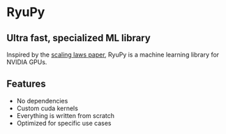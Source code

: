 # RyuPy

## Ultra fast, specialized ML library

Inspired by the [scaling laws paper](https://arxiv.org/abs/2001.08361), RyuPy is a machine learning library for NVIDIA GPUs.

## Features
- No dependencies
- Custom cuda kernels
- Everything is written from scratch
- Optimized for specific use cases
